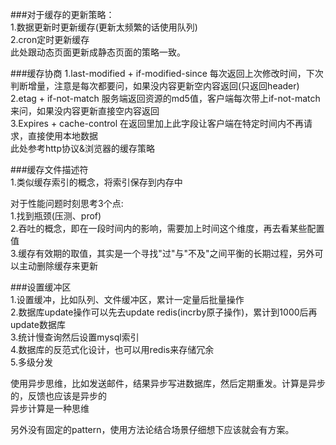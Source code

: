 ###对于缓存的更新策略：  
1.数据更新时更新缓存(更新太频繁的话使用队列)      
2.cron定时更新缓存  
此处跟动态页面更新成静态页面的策略一致。  

###缓存协商
1.last-modified + if-modified-since 每次返回上次修改时间，下次判断增量，注意是每次都要问，如果没内容更新空内容返回(只返回header)          
2.etag + if-not-match 服务端返回资源的md5值，客户端每次带上if-not-match来问，如果没内容更新直接空内容返回      
3.Expires + cache-control 在返回里加上此字段让客户端在特定时间内不再请求，直接使用本地数据    
此处参考http协议&浏览器的缓存策略  

###缓存文件描述符  
1.类似缓存索引的概念，将索引保存到内存中  


对于性能问题时刻思考3个点:  
1.找到瓶颈(压测、prof)  
2.吞吐的概念，即在一段时间内的影响，需要加上时间这个维度，再去看某些配置值  
3.缓存有效期的取值，其实是一个寻找"过"与"不及"之间平衡的长期过程，另外可以主动删除缓存来更新  

###设置缓冲区  
1.设置缓冲，比如队列、文件缓冲区，累计一定量后批量操作     
2.数据库update操作可以先去update redis(incrby原子操作)，累计到1000后再update数据库    
3.统计慢查询然后设置mysql索引   
4.数据库的反范式化设计，也可以用redis来存储冗余     
5.多级分发  

使用异步思维，比如发送邮件，结果异步写进数据库，然后定期重发。计算是异步的，反馈也应该是异步的  
异步计算是一种思维  

另外没有固定的pattern，使用方法论结合场景仔细想下应该就会有方案。  
